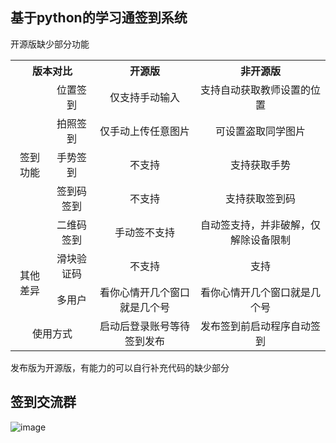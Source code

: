 ## 基于python的学习通签到系统
开源版缺少部分功能
<table style="text-align: center">
    <tr>
        <th colspan=2>版本对比</th>
        <th>开源版</th>
        <th>非开源版</th>
    </tr>
    <tr>
        <td rowspan=5>签到功能</td>
        <td>位置签到</td>
        <td>仅支持手动输入</td>
        <td>支持自动获取教师设置的位置</td>
    </tr>
    <tr>
        <td>拍照签到</td>
        <td>仅手动上传任意图片</td>
        <td>可设置盗取同学图片</td>
    </tr>
    <tr>
        <td>手势签到</td>
        <td>不支持</td>
        <td>支持获取手势</td>
    </tr>
    <tr>
        <td>签到码签到</td>
        <td>不支持</td>
        <td>支持获取签到码</td>
    </tr>
    <tr>
        <td>二维码签到</td>
        <td>手动签不支持</td>
        <td>自动签支持，并非破解，仅解除设备限制</td>
    </tr>
    <tr>
        <td rowspan=2>其他差异</td>
        <td>滑块验证码</td>
        <td>不支持</td>
        <td>支持</td>
    </tr>
    <tr>
        <td>多用户</td>
        <td>看你心情开几个窗口就是几个号</td>
        <td>看你心情开几个窗口就是几个号</td>
    </tr>
    <tr>
        <td colspan=2>使用方式</td>
        <td>启动后登录账号等待签到发布</td>
        <td>发布签到前启动程序自动签到</td>
    </tr>
</table>
发布版为开源版，有能力的可以自行补充代码的缺少部分

## 签到交流群

![image](https://github.com/user-attachments/assets/ee22c16d-3bd5-4d2f-8ecf-eb560cf9cd9d)



